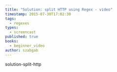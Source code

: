 ```yaml
---
title: "Solution: split HTTP using Regex - video"
timestamp: 2015-07-30T17:02:30
tags:
  - regexes
types:
  - screencast
published: true
books:
  - beginner_video
author: szabgab
---
```



solution-split-http


<slidecast file="beginner-perl/solution-split-http" youtube="4_suCC3V2-8" />
